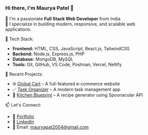 ### Hi there, I'm Maurya Patel 👋

🚀 I'm a passionate **Full Stack Web Developer** from India.  
🎯 I specialize in building modern, responsive, and scalable web applications.

🧠 Tech Stack:
- **Frontend:** HTML, CSS, JavaScript, React.js, TailwindCSS
- **Backend:** Node.js, Express.js, PHP
- **Database:** MongoDB, MySQL
- **Tools:** Git, GitHub, VS Code, Postman, Vercel, Netlify

📌 Recent Projects:
- 🌐 [Global Cart](https://github.com/maurya-2004/GlobalCart) – A full-featured e-commerce website
- ✅ [Task Organizer](https://github.com/maurya-2004/Task-Organizer) – A modern task management app
- 🍳 [Kitchen Blueprint](https://github.com/maurya-2004/Kitchen-Blueprint) – A recipe generator using Spoonacular API

📫 Let's Connect:
- 🔗 [Portfolio](https://my-portfolio-one-theta-52.vercel.app/)
- 💼 [LinkedIn](https://www.linkedin.com/in/maurya-patel-2b1418270/)
- 📧 Email: mauryapat2004@gmail.com

